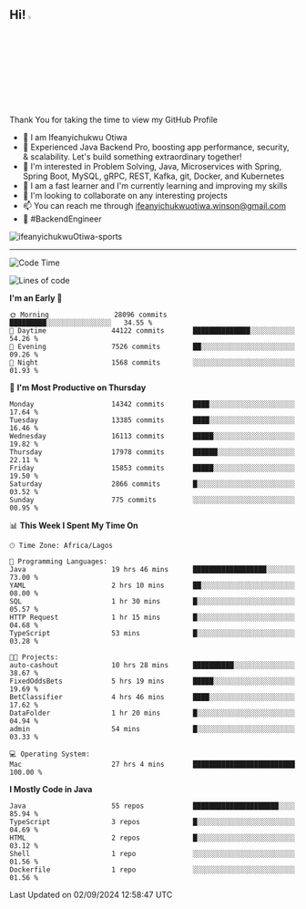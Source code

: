 <!-- BLOG-POST-LIST:START --><!-- BLOG-POST-LIST:END -->

## Hi! <img src="https://media.giphy.com/media/hvRJCLFzcasrR4ia7z/giphy.gif" width="4%"> 

Thank You for taking the time to view my GitHub Profile

- 👋 I am Ifeanyichukwu Otiwa
- 🚀 Experienced Java Backend Pro, boosting app performance, security, & scalability. Let's build something extraordinary together!
- 👀 I'm interested in Problem Solving, Java, Microservices with Spring, Spring Boot, MySQL, gRPC, REST, Kafka, git, Docker, and Kubernetes
- 🌱 I am a fast learner and I'm currently learning and improving my skills
- 💞️ I'm looking to collaborate on any interesting projects
- 📫 You can reach me through ifeanyichukwuotiwa.winson@gmail.com
- 🚀 #BackendEngineer

<p align="left" marginTop="10px"> <img src="https://komarev.com/ghpvc/?username=ifeanyichukwuOtiwa-sports&label=Profile%20views&color=0e75b6&style=for-the-badge" alt="ifeanyichukwuOtiwa-sports" /> </p>

***

<!--START_SECTION:waka-->
![Code Time](http://img.shields.io/badge/Code%20Time-2%2C863%20hrs%2046%20mins-blue)

![Lines of code](https://img.shields.io/badge/From%20Hello%20World%20I%27ve%20Written-20.0%20million%20lines%20of%20code-blue)

**I'm an Early 🐤** 

```text
🌞 Morning                28096 commits       █████████░░░░░░░░░░░░░░░░   34.55 % 
🌆 Daytime                44122 commits       ██████████████░░░░░░░░░░░   54.26 % 
🌃 Evening                7526 commits        ██░░░░░░░░░░░░░░░░░░░░░░░   09.26 % 
🌙 Night                  1568 commits        ░░░░░░░░░░░░░░░░░░░░░░░░░   01.93 % 
```
📅 **I'm Most Productive on Thursday** 

```text
Monday                   14342 commits       ████░░░░░░░░░░░░░░░░░░░░░   17.64 % 
Tuesday                  13385 commits       ████░░░░░░░░░░░░░░░░░░░░░   16.46 % 
Wednesday                16113 commits       █████░░░░░░░░░░░░░░░░░░░░   19.82 % 
Thursday                 17978 commits       ██████░░░░░░░░░░░░░░░░░░░   22.11 % 
Friday                   15853 commits       █████░░░░░░░░░░░░░░░░░░░░   19.50 % 
Saturday                 2866 commits        █░░░░░░░░░░░░░░░░░░░░░░░░   03.52 % 
Sunday                   775 commits         ░░░░░░░░░░░░░░░░░░░░░░░░░   00.95 % 
```


📊 **This Week I Spent My Time On** 

```text
🕑︎ Time Zone: Africa/Lagos

💬 Programming Languages: 
Java                     19 hrs 46 mins      ██████████████████░░░░░░░   73.00 % 
YAML                     2 hrs 10 mins       ██░░░░░░░░░░░░░░░░░░░░░░░   08.00 % 
SQL                      1 hr 30 mins        █░░░░░░░░░░░░░░░░░░░░░░░░   05.57 % 
HTTP Request             1 hr 15 mins        █░░░░░░░░░░░░░░░░░░░░░░░░   04.68 % 
TypeScript               53 mins             █░░░░░░░░░░░░░░░░░░░░░░░░   03.28 % 

🐱‍💻 Projects: 
auto-cashout             10 hrs 28 mins      ██████████░░░░░░░░░░░░░░░   38.67 % 
FixedOddsBets            5 hrs 19 mins       █████░░░░░░░░░░░░░░░░░░░░   19.69 % 
BetClassifier            4 hrs 46 mins       ████░░░░░░░░░░░░░░░░░░░░░   17.62 % 
DataFolder               1 hr 20 mins        █░░░░░░░░░░░░░░░░░░░░░░░░   04.94 % 
admin                    54 mins             █░░░░░░░░░░░░░░░░░░░░░░░░   03.33 % 

💻 Operating System: 
Mac                      27 hrs 4 mins       █████████████████████████   100.00 % 
```

**I Mostly Code in Java** 

```text
Java                     55 repos            █████████████████████░░░░   85.94 % 
TypeScript               3 repos             █░░░░░░░░░░░░░░░░░░░░░░░░   04.69 % 
HTML                     2 repos             █░░░░░░░░░░░░░░░░░░░░░░░░   03.12 % 
Shell                    1 repo              ░░░░░░░░░░░░░░░░░░░░░░░░░   01.56 % 
Dockerfile               1 repo              ░░░░░░░░░░░░░░░░░░░░░░░░░   01.56 % 
```




 Last Updated on 02/09/2024 12:58:47 UTC
<!--END_SECTION:waka-->

<!--
<p align="center">
![trophy](https://github-profile-trophy.vercel.app/?username=ifeanyichukwuOtiwa-sports&theme=onedark) (https://github.com/ryo-ma/github-profile-trophy)
</p>
-->

<!---
ifeanyi-otiwa/ifeanyi-otiwa is a ✨ special ✨ repository because its `README.md` (this file) appears on your GitHub profile.
You can click the Preview link to take a look at your changes.
--->
